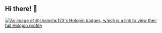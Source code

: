## Hi there! 👋

[![An image of @shamshu123's Holopin badges, which is a link to view their full Holopin profile](https://holopin.me/shamshu123)](https://holopin.io/@shamshu123)
<!--
**Shamshu123/Shamshu123** is a ✨ _special_ ✨ repository because its `README.md` (this file) appears on your GitHub profile.

Here are some ideas to get you started:

- 🔭 I’m currently working on ...
- 🌱 I’m currently learning ...
- 👯 I’m looking to collaborate on ...
- 🤔 I’m looking for help with ...
- 💬 Ask me about ...
- 📫 How to reach me: ...
- 😄 Pronouns: ...
- ⚡ Fun fact: ...
-->
